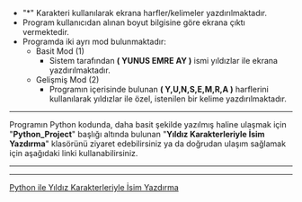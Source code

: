 - "*" Karakteri kullanılarak ekrana harfler/kelimeler yazdırılmaktadır.
- Program kullanıcıdan alınan boyut bilgisine göre ekrana çıktı vermektedir.
- Programda iki ayrı mod bulunmaktadır:
	- Basit Mod (1)
		- Sistem tarafından **( YUNUS EMRE AY )** ismi yıldızlar ile ekrana yazdırılmaktadır.
	- Gelişmiş Mod (2)
		- Programın içerisinde bulunan **( Y,U,N,S,E,M,R,A )** harflerini kullanılarak yıldızlar ile özel, istenilen bir kelime yazdırılmaktadır.

------------

Programın Python kodunda, daha basit şekilde yazılmış haline ulaşmak için "**Python_Project**" başlığı altında bulunan "**Yıldız Karakterleriyle İsim Yazdırma**" klasörünü ziyaret edebilirsiniz ya da doğrudan ulaşım sağlamak için aşağıdaki linki kullanabilirsiniz.

------------


------------
[Python ile Yıldız Karakterleriyle İsim Yazdırma](https://github.com/YunusEmreAy/Python_Project/tree/main/Y%C4%B1ld%C4%B1z%20Karakterleriyle%20%C4%B0sim%20Yazd%C4%B1rma "Python ile Yıldız Karakterleriyle İsim Yazdırma")
